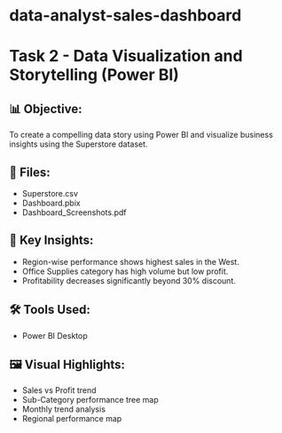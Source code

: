 # data-analyst-sales-dashboard
# Task 2 - Data Visualization and Storytelling (Power BI)

## 📊 Objective:
To create a compelling data story using Power BI and visualize business insights using the Superstore dataset.

## 📁 Files:
- Superstore.csv
- Dashboard.pbix
- Dashboard_Screenshots.pdf
## 📌 Key Insights:
- Region-wise performance shows highest sales in the West.
- Office Supplies category has high volume but low profit.
- Profitability decreases significantly beyond 30% discount.

## 🛠 Tools Used:
- Power BI Desktop

## 🖼 Visual Highlights:
- Sales vs Profit trend
- Sub-Category performance tree map
- Monthly trend analysis
- Regional performance map
